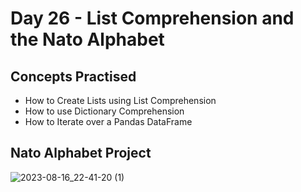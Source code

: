 # Day 26 - List Comprehension and the Nato Alphabet
## Concepts Practised
- How to Create Lists using List Comprehension
- How to use Dictionary Comprehension
- How to Iterate over a Pandas DataFrame
## Nato Alphabet Project
![2023-08-16_22-41-20 (1)](https://github.com/v-vlasenko/100-days-of-code-python/assets/22979648/4f242777-fed4-4da6-8357-e4448b2a52e6)
